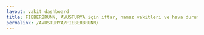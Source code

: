 ```yaml
---
layout: vakit_dashboard
title: FIEBERBRUNN, AVUSTURYA için iftar, namaz vakitleri ve hava durumu - ilçe/eyalet seç
permalink: /AVUSTURYA/FIEBERBRUNN/
---
```


<script type="text/javascript">
  var GLOBAL_COUNTRY = 'AVUSTURYA';
  var GLOBAL_CITY = 'FIEBERBRUNN';
  var GLOBAL_STATE = '';
  var lat = 72;
  var lon = 21;
</script>
